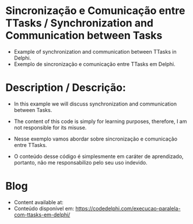 # Sincronização e Comunicação entre TTasks / Synchronization and Communication between Tasks
- Example of synchronization and communication between TTasks in Delphi.
- Exemplo de sincronização e comunicação entre TTasks em Delphi.

# Description / Descrição:
- In this example we will discuss synchronization and communication between Tasks.
- The content of this code is simply for learning purposes, therefore, I am not responsible for its misuse.

- Nesse exemplo vamos abordar sobre sincronização e comunicação entre TTasks.
- O conteúdo desse código é simplesmente em caráter de aprendizado, portanto, não me responsabilizo pelo seu uso indevido.

# Blog
- Content available at:
- Conteúdo disponível em: 
  https://codedelphi.com/execucao-paralela-com-ttasks-em-delphi/
